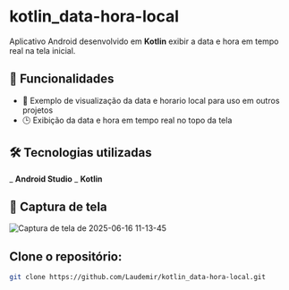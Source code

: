 # kotlin_data-hora-local

Aplicativo Android desenvolvido em **Kotlin** exibir a data e hora em tempo real na tela inicial.

## 📱 Funcionalidades

- 📍 Exemplo de visualização da data e horario local para uso em outros projetos
- 🕒 Exibição da data e hora em tempo real no topo da tela

## 🛠 Tecnologias utilizadas
_ **Android Studio**
_ **Kotlin**

## 📸 Captura de tela
![Captura de tela de 2025-06-16 11-13-45](https://github.com/user-attachments/assets/1b760199-b1d6-419b-94fe-6e62b985f2f5)
 

## Clone o repositório:

```bash
git clone https://github.com/Laudemir/kotlin_data-hora-local.git
